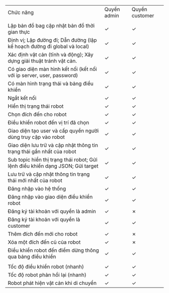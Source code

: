 | | | |
|-|-|-|
|Chức năng|Quyền admin|Quyền customer|
| | | |
|Lập bản đồ bag cập nhật bản đồ thời gian thực|✓|✓|
|Định vị; Lập đường đi; Dẫn đường (lập kế hoạch đường đi global và local)|✓|✓|
|Xác định vật cản (tĩnh và động); Xây dựng giải thuật tránh vật cản.|✓|✓|
|Có giao diện màn hình kết nối (kết nối với ip server, user, password)|✓|✓|
|Có màn hình trạng thái và bảng điều khiển|✓|✓|
|Ngắt kết nối|✓|✓|
|Hiển thị trạng thái robot |✓|✓|
|Chọn đích đến cho robot|✓|✓|
|Điều khiển robot đến vị trí đã chọn|✓|✓|
|Giao diện tạo user và cấp quyền người dùng truy cập vào robot|✓|✓|
|Giao diện lưu trữ và cập nhật thông tin trạng thái gần nhất của robot|✓|✓|
|Sub topic hiển thị trạng thái robot; Gửi lệnh điều khiển dạng JSON; Gửi target |✓|✓|
|Lưu trữ và cập nhật thông tin trạng thái mới nhất của robot |✓|✓|
|Đăng nhập vào hệ thống|✓|✓|
|Đăng nhập vào giao diện điều khiển robot|✓|✓|
|Đăng ký tài khoản với quyền là admin|✓|✗|
|Đăng ký tài khoản với quyền là customer|✓|✓|
|Thêm đích đến mới cho robot|✓|✗|
|Xóa một đích đến cũ của robot|✓|✗|
|Điều khiển robot đến điểm dừng thông qua bảng điều khiển|✓|✓|
| | | |
|Tốc độ điều khiển robot (nhanh)|✓|✓|
|Tốc độ robot phản hồi lại (nhanh)|✓|✓|
|Robot phát hiện vật cản khi di chuyển|✓|✓|
